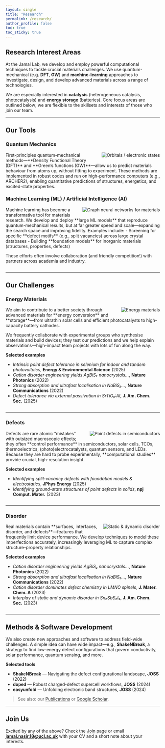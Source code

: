 ```yaml
---
layout: single
title: "Research"
permalink: /research/
author_profile: false
toc: true
toc_sticky: true
---
```


## Research Interest Areas

At the Jamal Lab, we develop and employ powerful computational techniques to tackle crucial materials challenges. We use quantum-mechanical (e.g. **DFT**, **GW**) and **machine-learning** approaches to investigate, design, and develop advanced materials across a range of technologies.

We are especially interested in **catalysis** (heterogeneous catalysis, photocatalysis) and **energy storage** (batteries). Core focus areas are outlined below; we are flexible to the skillsets and interests of those who join our team.

---

## Our Tools

### Quantum Mechanics
<img src="/images/orbitals.png" alt="Orbitals / electronic states" style="float:right; margin:0 0 1rem 1rem; max-width:260px;">
First-principles quantum-mechanical methods—**Density Functional Theory (DFT)** and **Green’s functions (GW)**—allow us to predict materials behaviour from atoms up, without fitting to experiment. These methods are implemented in robust codes and run on high-performance computers (e.g., ARCHER2), enabling quantitative predictions of structures, energetics, and excited-state properties.

<div style="clear:both;"></div>

### Machine Learning (ML) / Artificial Intelligence (AI)
<img src="/images/materials_gnn.png" alt="Graph neural networks for materials" style="float:right; margin:0 0 1rem 1rem; max-width:260px;">
Machine learning has become a transformative tool for materials research. We develop and deploy **large ML models** that reproduce quantum-mechanical results, but at far greater speed and scale—expanding the search space and improving fidelity. Examples include:
- Screening for specific **defect motifs** (e.g., split vacancies) across large crystal databases  
- Building **foundation models** for inorganic materials (structures, properties, defects)

These efforts often involve collaboration (and friendly competition!) with partners across academia and industry.

<div style="clear:both;"></div>

---

## Our Challenges

### Energy Materials
<img src="/images/energy_materials.jpg" alt="Energy materials" style="float:right; margin:0 0 1rem 1rem; max-width:260px;">
We aim to contribute to a better society through advanced materials for **energy conversion** and **storage**—from ultrathin solar cells and efficient photocatalysts to high-capacity battery cathodes.

We frequently collaborate with experimental groups who synthesise materials and build devices; they test our predictions and we help explain observations—high-impact team projects with lots of fun along the way.

**Selected examples**
- *Intrinsic point defect tolerance in selenium for indoor and tandem photovoltaics*, **Energy & Environmental Science** (2025)  
- *Cation disorder engineering yields AgBiS₂ nanocrystals…*, **Nature Photonics** (2022)  
- *Strong absorption and ultrafast localisation in NaBiS₂…*, **Nature Communications** (2022)  
- *Defect tolerance via external passivation in SrTiO₃:Al*, **J. Am. Chem. Soc.** (2025)

<div style="clear:both;"></div>

---

### Defects
<img src="/images/defects.png" alt="Point defects in semiconductors" style="float:right; margin:0 0 1rem 1rem; max-width:260px;">
Defects are rare atomic “mistakes” with outsized macroscopic effects; they often **control performance** in semiconductors, solar cells, TCOs, thermoelectrics, (photo)electrocatalysts, quantum sensors, and LEDs. Because they are hard to probe experimentally, **computational studies** provide crucial, high-resolution insight.

**Selected examples**
- *Identifying split-vacancy defects with foundation models & electrostatics*, **JPhys Energy** (2025)  
- *Identifying ground-state structures of point defects in solids*, **npj Comput. Mater.** (2023)

<div style="clear:both;"></div>

---

### Disorder
<img src="/images/disorder.png" alt="Static & dynamic disorder" style="float:right; margin:0 0 1rem 1rem; max-width:260px;">
Real materials contain **surfaces, interfaces, disorder, and defects**—features that frequently limit device performance. We develop techniques to model these imperfections accurately, increasingly leveraging ML to capture complex structure–property relationships.

**Selected examples**
- *Cation disorder engineering yields AgBiS₂ nanocrystals…*, **Nature Photonics** (2022)  
- *Strong absorption and ultrafast localisation in NaBiS₂…*, **Nature Communications** (2022)  
- *Cation disorder dominates defect chemistry in LMNO spinels*, **J. Mater. Chem. A** (2023)  
- *Interplay of static and dynamic disorder in Sn₂SbS₂I₃*, **J. Am. Chem. Soc.** (2023)

<div style="clear:both;"></div>

---

## Methods & Software Development
We also create new approaches and software to address field-wide challenges. A simple idea can have wide impact—e.g., **ShakeNBreak**, a strategy to find low-energy defect configurations that govern conductivity, solar performance, quantum sensing, and more.

**Selected tools**
- **ShakeNBreak** — Navigating the defect configurational landscape, **JOSS** (2022)  
- **doped** — Robust charged-defect supercell workflows, **JOSS** (2024)  
- **easyunfold** — Unfolding electronic band structures, **JOSS** (2024)

> See also: our [Publications](/publications/) or [Google Scholar](https://scholar.google.com/citations?user=3z0kd50AAAAJ).

---

## Join Us
Excited by any of the above? Check the [Join](/join/) page or email **jamal.nasir.18@ucl.ac.uk** with your CV and a short note about your interests.

